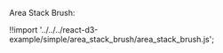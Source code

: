 Area Stack Brush:

<div id="area-stack" class="demo"></div>
<script src="/react-d3-example/dist/simple/min/area_stack_brush.min.js"></script>

!!import '../../../react-d3-example/simple/area_stack_brush/area_stack_brush.js';
